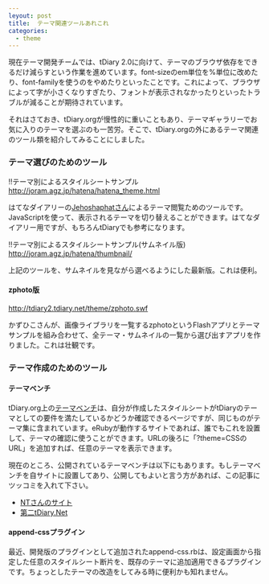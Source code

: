 ```yaml
---
leyout: post
title:  テーマ関連ツールあれこれ
categories:
  - theme
---
```

現在テーマ開発チームでは、tDiary 2.0に向けて、テーマのブラウザ依存をできるだけ減らすという作業を進めています。font-sizeのem単位を%単位に改めたり、font-familyを使うのをやめたりといったことです。これによって、ブラウザによって字が小さくなりすぎたり、フォントが表示されなかったりといったトラブルが減ることが期待されています。

それはさておき、tDiary.orgが慢性的に重いこともあり、テーマギャラリーでお気に入りのテーマを選ぶのも一苦労。そこで、tDiary.orgの外にあるテーマ関連のツール類を紹介してみることにしました。

### テーマ選びのためのツール
!!テーマ別によるスタイルシートサンプル
http://joram.agz.jp/hatena/hatena_theme.html

はてなダイアリーの[Jehoshaphatさん](http://d.hatena.ne.jp/Jehoshaphat/)によるテーマ閲覧ためのツールです。JavaScriptを使って、表示されるテーマを切り替えることができます。はてなダイアリー用ですが、もちろんtDiaryでも参考になります。

!!テーマ別によるスタイルシートサンプル(サムネイル版)
http://joram.agz.jp/hatena/thumbnail/

上記のツールを、サムネイルを見ながら選べるようにした最新版。これは便利。

#### zphoto版
http://tdiary2.tdiary.net/theme/zphoto.swf

かずひこさんが、画像ライブラリを一覧するzphotoというFlashアプリとテーマサンプルを組み合わせて、全テーマ・サムネイルの一覧から選び出すアプリを作りました。これは壮観です。

### テーマ作成のためのツール
#### テーマベンチ
tDiary.org上の[テーマベンチ](http://www.tdiary.org/theme/themebench.rhtml)は、自分が作成したスタイルシートがtDiaryのテーマとしての要件を満たしているかどうか確認できるページですが、同じものがテーマ集に含まれています。eRubyが動作するサイトであれば、誰でもこれを設置して、テーマの確認に使うことができます。URLの後ろに「?theme=CSSのURL」を追加すれば、任意のテーマを表示できます。

現在のところ、公開されているテーマベンチは以下にもあります。もしテーマベンチを自サイトに設置してあり、公開してもよいと言う方があれば、この記事にツッコミを入れて下さい。

* [NTさんのサイト](http://246ra.ath.cx/~takasi/themebench/themebench.rhtml)
* [第二tDiary.Net](http://tdiary2.tdiary.net/themebench.rhtml)

#### append-cssプラグイン
最近、開発版のプラグインとして追加されたappend-css.rbは、設定画面から指定した任意のスタイルシート断片を、既存のテーマに追加適用できるプラグインです。ちょっとしたテーマの改造をしてみる時に便利かも知れません。

